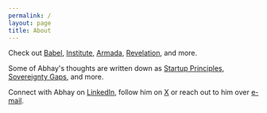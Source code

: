 ```yaml
---
permalink: /
layout: page
title: About
---
```


Check out [Babel](https://docs.google.com/document/d/1qBx1o99Xl0IkymHPNSt6EoHMvqAFBkCa3YYIprOKNeY/edit?usp=sharing), [Institute](https://docs.google.com/document/d/1DqfhQF1GK6DkGEXIoZ7ZGVEKW2AfWtEGeQHaHpldXZ0/edit?usp=sharing), [Armada](https://docs.google.com/document/d/1VcyclZebI9YbuyVcCHq84GYoNRBA4NyUGoOXQWYSRn8/edit?usp=sharing), [Revelation](https://docs.google.com/document/d/120TJzTx65JPgPQRGoTRJb0cv0fZRloHazql16mN_y_0/edit?usp=sharing), and more.

Some of Abhay's thoughts are written down as [Startup Principles](https://docs.google.com/document/d/1QFR3scxuGSY848qA7JDYEHI2uVB7f5nzIj_jIH7ihZQ/edit?usp=sharing), [Sovereignty Gaps](https://docs.google.com/document/d/1fPJpyqlV8ZfIvhQvjPdUKTUb8IHoGDKN-9bedaTyWO0/edit?usp=sharing), and more.

Connect with Abhay on [LinkedIn](https://www.linkedin.com/in/abhayvenkatesh/), follow him on [X](https://twitter.com/AbhayVenkatesh1) or reach out to him over [e-mail](mailto:abhay.venkatesh@gmail.com).
